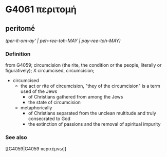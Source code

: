 # G4061 περιτομή

## peritomḗ

_(per-it-om-ay' | peh-ree-toh-MAY | pay-ree-toh-MAY)_

### Definition

from G4059; circumcision (the rite, the condition or the people, literally or figuratively); X circumcised, circumcision; 

- circumcised
  - the act or rite of circumcision, &quot;they of the circumcision&quot; is a term used of the Jews
    - of Christians gathered from among the Jews
    - the state of circumcision
  - metaphorically
    - of Christians separated from the unclean multitude and truly consecrated to God
    - the extinction of passions and the removal of spiritual impurity

### See also

[[G4059|G4059 περιτέμνω]]
